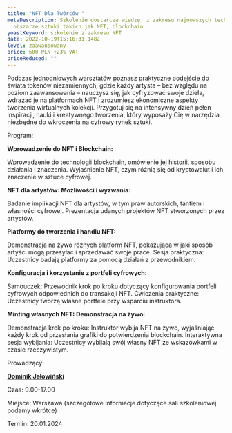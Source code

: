 ```yaml
---
title: "NFT Dla Twórców "
metaDescription: Szkolenie dostarcza wiedzę  z zakresu najnowszych technologii w
  obszarze sztuki takich jak NFT, blockchain
yoastKeyword: szkolenie z zakresu NFT
date: 2022-10-19T15:16:31.148Z
level: zaawansowany
price: 600 PLN +23% VAT
priceReduced: ""
---
```

Podczas jednodniowych warsztatów poznasz praktyczne podejście do świata tokenów niezamiennych, gdzie każdy artysta – bez względu na poziom zaawansowania – nauczysz się, jak cyfryzować swoje dzieła, wdrażać je na platformach NFT i zrozumiesz ekonomiczne aspekty tworzenia wirtualnych kolekcji. Przygotuj się na intensywny dzień pełen inspiracji, nauki i kreatywnego tworzenia, który wyposaży Cię w narzędzia niezbędne do wkroczenia na cyfrowy rynek sztuki.

Program:

**Wprowadzenie do NFT i Blockchain:**

Wprowadzenie do technologii blockchain, omówienie jej historii, sposobu działania i znaczenia. Wyjaśnienie NFT, czym różnią się od kryptowalut i ich znaczenie w sztuce cyfrowej.

**NFT dla artystów: Możliwości i wyzwania:**

Badanie implikacji NFT dla artystów, w tym praw autorskich, tantiem i własności cyfrowej.
Prezentacja udanych projektów NFT stworzonych przez artystów.

**Platformy do tworzenia i handlu NFT:**

 Demonstracja na żywo różnych platform NFT, pokazująca w jaki sposób artyści mogą
przesyłać i sprzedawać swoje prace.
Sesja praktyczna: Uczestnicy badają platformy za pomocą działań z przewodnikiem.

**Konfiguracja i korzystanie z portfeli cyfrowych:**


Samouczek: Przewodnik krok po kroku dotyczący konfigurowania portfeli cyfrowych odpowiednich do transakcji NFT.
Ćwiczenia praktyczne: Uczestnicy tworzą własne portfele przy wsparciu instruktora.

**Minting własnych NFT: Demonstracja na żywo:**

Demonstracja krok po kroku: Instruktor wybija NFT na żywo, wyjaśniając każdy krok od przesłania grafiki do potwierdzenia blockchain.
Interaktywna sesja wybijania: Uczestnicy wybijają swój własny NFT ze wskazówkami w czasie rzeczywistym.

Prowadzący:

**[Dominik Jałowiński ](https://artdivision.pl/zespol/specjalista-nft-dominikjalowinski)**

Czas: 9.00-17.00

Miejsce: Warszawa (szczegółowe informacje dotyczące sali szkoleniowej podamy wkrótce)

Termin: 20.01.2024